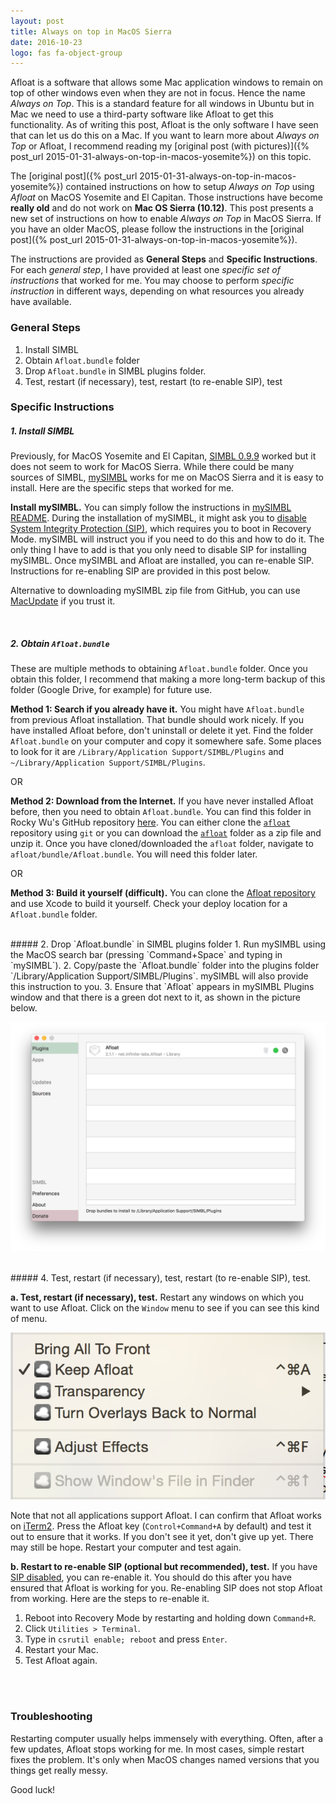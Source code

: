 ```yaml
---
layout: post
title: Always on top in MacOS Sierra
date: 2016-10-23
logo: fas fa-object-group
---
```


Afloat is a software that allows some Mac application windows to remain on top of other windows even when they are not in focus. Hence the name _Always on Top_. This is a standard feature for all windows in Ubuntu but in Mac we need to use a third-party software like Afloat to get this functionality. As of writing this post, Afloat is the only software I have seen that can let us do this on a Mac. If you want to learn more about _Always on Top_ or Afloat, I recommend reading my [original post (with pictures)]({% post_url 2015-01-31-always-on-top-in-macos-yosemite%}) on this topic.

The [original post]({% post_url 2015-01-31-always-on-top-in-macos-yosemite%}) contained instructions on how to setup _Always on Top_ using _Afloat_ on MacOS Yosemite and El Capitan. Those instructions have become **really old** and do not work on **Mac OS Sierra (10.12)**. This post presents a new set of instructions on how to enable _Always on Top_ in MacOS Sierra. If you have an older MacOS, please follow the instructions in the [original post]({% post_url 2015-01-31-always-on-top-in-macos-yosemite%}).

The instructions are provided as **General Steps** and **Specific Instructions**. For each _general step_, I have provided at least one _specific set of instructions_ that worked for me. You may choose to perform _specific instruction_ in different ways, depending on what resources you already have available.

### General Steps

1. Install SIMBL
2. Obtain `Afloat.bundle` folder
3. Drop `Afloat.bundle` in SIMBL plugins folder.
4. Test, restart (if necessary), test, restart (to re-enable SIP), test

### Specific Instructions

##### 1. Install SIMBL
Previously, for MacOS Yosemite and El Capitan, [SIMBL 0.9.9](http://www.culater.net/software/SIMBL/SIMBL.php) worked but it does not seem to work for MacOS Sierra. While there could be many sources of SIMBL, [mySIMBL](https://github.com/w0lfschild/mySIMBL) works for me on MacOS Sierra and it is easy to install. Here are the specific steps that worked for me.

**Install mySIMBL.**
You can simply follow the instructions in [mySIMBL README](https://github.com/w0lfschild/mySIMBL). During the installation of mySIMBL, it might ask you to [disable System Integrity Protection (SIP)](https://apple.stackexchange.com/questions/208478/how-do-i-disable-system-integrity-protection-sip-aka-rootless-on-os-x-10-11), which requires you to boot in Recovery Mode. mySIMBL will instruct you if you need to do this and how to do it. The only thing I have to add is that you only need to disable SIP for installing mySIMBL. Once mySIMBL and Afloat are installed, you can re-enable SIP. Instructions for re-enabling SIP are provided in this post below.

Alternative to downloading mySIMBL zip file from GitHub, you can use [MacUpdate](https://www.macupdate.com/app/mac/56755/mysimbl) if you trust it.


<br/>

##### 2. Obtain `Afloat.bundle`
These are multiple methods to obtaining `Afloat.bundle` folder. Once you obtain this folder, I recommend that making a more long-term backup of this folder (Google Drive, for example) for future use.

**Method 1: Search if you already have it.**
You might have `Afloat.bundle` from previous Afloat installation. That bundle should work nicely. If you have installed Afloat before, don't uninstall or delete it yet. Find the folder `Afloat.bundle` on your computer and copy it somewhere safe. Some places to look for it are `/Library/Application Support/SIMBL/Plugins` and `~/Library/Application Support/SIMBL/Plugins`.

OR

**Method 2: Download from the Internet.**
If you have never installed Afloat before, then you need to obtain `Afloat.bundle`. You can find this folder in Rocky Wu's GitHub repository [here](https://github.com/rwu823/afloat/tree/master/bundle/Afloat.bundle). You can either clone the [`afloat`](https://github.com/rwu823/afloat) repository using `git` or you can download the [`afloat`](https://github.com/rwu823/afloat/archive/master.zip) folder as a zip file and unzip it. Once you have cloned/downloaded the `afloat` folder, navigate to `afloat/bundle/Afloat.bundle`. You will need this folder later.

OR

**Method 3: Build it yourself (difficult).**
You can clone the [Afloat repository](https://github.com/vjt/afloat) and use Xcode to build it yourself. Check your deploy location for a `Afloat.bundle` folder.



<br/>
##### 2. Drop `Afloat.bundle` in SIMBL plugins folder
1. Run mySIMBL using the MacOS search bar (pressing `Command+Space` and typing in `mySIMBL`).
2. Copy/paste the `Afloat.bundle` folder into the plugins folder `/Library/Application Support/SIMBL/Plugins`. mySIMBL will also provide this instruction to you.
3. Ensure that `Afloat` appears in mySIMBL Plugins window and that there is a green dot next to it, as shown in the picture below.

![mySIMBL with Alfoat enabled](/assets/mySIMBL-screenshot.png)


<br/>
##### 4. Test, restart (if necessary), test, restart (to re-enable SIP), test.

**a. Test, restart (if necessary), test.**
Restart any windows on which you want to use Afloat. Click on the `Window` menu to see if you can see this kind of menu.

![Afloat Window Menu](/assets/afloat-window-menu.png)

Note that not all applications support Afloat. I can confirm that Afloat works on [iTerm2](https://www.iterm2.com/). Press the Afloat key (`Control+Command+A` by default) and test it out to ensure that it works. If you don't see it yet, don't give up yet. There may still be hope. Restart your computer and test again.

**b. Restart to re-enable SIP (optional but recommended), test.**
If you have [SIP disabled](https://apple.stackexchange.com/questions/208478/how-do-i-disable-system-integrity-protection-sip-aka-rootless-on-os-x-10-11), you can re-enable it. You should do this after you have ensured that Afloat is working for you. Re-enabling SIP does not stop Afloat from working. Here are the steps to re-enable it.

1. Reboot into Recovery Mode by restarting and holding down `Command+R`.
2. Click `Utilities > Terminal`.
3. Type in `csrutil enable; reboot` and press `Enter`.
4. Restart your Mac.
5. Test Afloat again.


<br/>
<br/>

### Troubleshooting

Restarting computer usually helps immensely with everything. Often, after a few updates, Afloat stops working for me. In most cases, simple restart fixes the problem. It's only when MacOS changes named versions that you things get really messy.

Good luck!